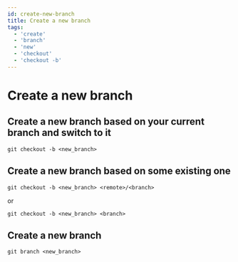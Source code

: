 ```yaml
---
id: create-new-branch
title: Create a new branch
tags:
  - 'create'
  - 'branch'
  - 'new'
  - 'checkout'
  - 'checkout -b'
---
```


# Create a new branch

## Create a new branch based on your current branch and switch to it

```shell
git checkout -b <new_branch>
```

## Create a new branch based on some existing one

```shell
git checkout -b <new_branch> <remote>/<branch>
```

or

```shell
git checkout -b <new_branch> <branch>
```

## Create a new branch

```shell
git branch <new_branch>
```
